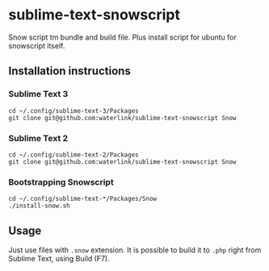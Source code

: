 sublime-text-snowscript
=======================

Snow script tm bundle and build file. Plus install script for ubuntu for snowscript itself.

## Installation instructions

### Sublime Text 3

```shell
cd ~/.config/sublime-text-3/Packages
git clone git@github.com:waterlink/sublime-text-snowscript Snow
```

### Sublime Text 2

```shell
cd ~/.config/sublime-text-2/Packages
git clone git@github.com:waterlink/sublime-text-snowscript Snow
```

### Bootstrapping Snowscript

```shell
cd ~/.config/sublime-text-*/Packages/Snow
./install-snow.sh
```

## Usage

Just use files with ```.snow``` extension. It is possible to build it to ```.php``` right from Sublime Text, using Build (F7).
